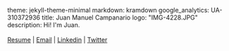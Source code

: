 theme: jekyll-theme-minimal
markdown: kramdown
google_analytics: UA-310372936
title: Juan Manuel Campanario
logo: "IMG-4228.JPG"
description: 
   Hi! I'm Juan.
   <br><br>
   <a href="https://drive.google.com/file/d/1MLIXSXO__mb5KlWbeVUifiBmb0y71OLJ/view?usp=sharing" target="_blank">Resume</a> | 
   <a href="mailto:juan.m.campanario@gmail.com">Email</a> | 
   <a href="https://www.linkedin.com/in/juanmcampanario" target="_blank">Linkedin</a> |
   <a href="https://twitter.com/jmcampanario" target="_blank">Twitter</a> 
